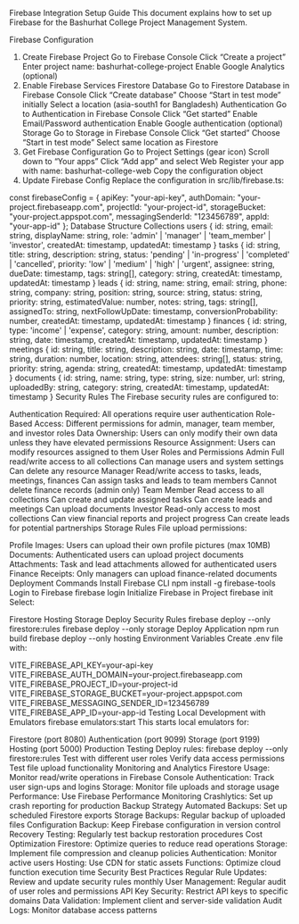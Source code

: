 Firebase Integration Setup Guide
This document explains how to set up Firebase for the Bashurhat College Project Management System.

Firebase Configuration
1. Create Firebase Project
Go to Firebase Console
Click “Create a project”
Enter project name: bashurhat-college-project
Enable Google Analytics (optional)
2. Enable Firebase Services
Firestore Database
Go to Firestore Database in Firebase Console
Click “Create database”
Choose “Start in test mode” initially
Select a location (asia-south1 for Bangladesh)
Authentication
Go to Authentication in Firebase Console
Click “Get started”
Enable Email/Password authentication
Enable Google authentication (optional)
Storage
Go to Storage in Firebase Console
Click “Get started”
Choose “Start in test mode”
Select same location as Firestore
3. Get Firebase Configuration
Go to Project Settings (gear icon)
Scroll down to “Your apps”
Click “Add app” and select Web
Register your app with name: bashurhat-college-web
Copy the configuration object
4. Update Firebase Config
Replace the configuration in src/lib/firebase.ts:

const firebaseConfig = {
  apiKey: "your-api-key",
  authDomain: "your-project.firebaseapp.com",
  projectId: "your-project-id",
  storageBucket: "your-project.appspot.com",
  messagingSenderId: "123456789",
  appId: "your-app-id"
};
Database Structure
Collections
users
{
  id: string,
  email: string,
  displayName: string,
  role: 'admin' | 'manager' | 'team_member' | 'investor',
  createdAt: timestamp,
  updatedAt: timestamp
}
tasks
{
  id: string,
  title: string,
  description: string,
  status: 'pending' | 'in-progress' | 'completed' | 'cancelled',
  priority: 'low' | 'medium' | 'high' | 'urgent',
  assignee: string,
  dueDate: timestamp,
  tags: string[],
  category: string,
  createdAt: timestamp,
  updatedAt: timestamp
}
leads
{
  id: string,
  name: string,
  email: string,
  phone: string,
  company: string,
  position: string,
  source: string,
  status: string,
  priority: string,
  estimatedValue: number,
  notes: string,
  tags: string[],
  assignedTo: string,
  nextFollowUpDate: timestamp,
  conversionProbability: number,
  createdAt: timestamp,
  updatedAt: timestamp
}
finances
{
  id: string,
  type: 'income' | 'expense',
  category: string,
  amount: number,
  description: string,
  date: timestamp,
  createdAt: timestamp,
  updatedAt: timestamp
}
meetings
{
  id: string,
  title: string,
  description: string,
  date: timestamp,
  time: string,
  duration: number,
  location: string,
  attendees: string[],
  status: string,
  priority: string,
  agenda: string,
  createdAt: timestamp,
  updatedAt: timestamp
}
documents
{
  id: string,
  name: string,
  type: string,
  size: number,
  url: string,
  uploadedBy: string,
  category: string,
  createdAt: timestamp,
  updatedAt: timestamp
}
Security Rules
The Firebase security rules are configured to:

Authentication Required: All operations require user authentication
Role-Based Access: Different permissions for admin, manager, team member, and investor roles
Data Ownership: Users can only modify their own data unless they have elevated permissions
Resource Assignment: Users can modify resources assigned to them
User Roles and Permissions
Admin
Full read/write access to all collections
Can manage users and system settings
Can delete any resource
Manager
Read/write access to tasks, leads, meetings, finances
Can assign tasks and leads to team members
Cannot delete finance records (admin only)
Team Member
Read access to all collections
Can create and update assigned tasks
Can create leads and meetings
Can upload documents
Investor
Read-only access to most collections
Can view financial reports and project progress
Can create leads for potential partnerships
Storage Rules
File upload permissions:

Profile Images: Users can upload their own profile pictures (max 10MB)
Documents: Authenticated users can upload project documents
Attachments: Task and lead attachments allowed for authenticated users
Finance Receipts: Only managers can upload finance-related documents
Deployment Commands
Install Firebase CLI
npm install -g firebase-tools
Login to Firebase
firebase login
Initialize Firebase in Project
firebase init
Select:

Firestore
Hosting
Storage
Deploy Security Rules
firebase deploy --only firestore:rules
firebase deploy --only storage
Deploy Application
npm run build
firebase deploy --only hosting
Environment Variables
Create .env file with:

VITE_FIREBASE_API_KEY=your-api-key
VITE_FIREBASE_AUTH_DOMAIN=your-project.firebaseapp.com
VITE_FIREBASE_PROJECT_ID=your-project-id
VITE_FIREBASE_STORAGE_BUCKET=your-project.appspot.com
VITE_FIREBASE_MESSAGING_SENDER_ID=123456789
VITE_FIREBASE_APP_ID=your-app-id
Testing
Local Development with Emulators
firebase emulators:start
This starts local emulators for:

Firestore (port 8080)
Authentication (port 9099)
Storage (port 9199)
Hosting (port 5000)
Production Testing
Deploy rules: firebase deploy --only firestore:rules
Test with different user roles
Verify data access permissions
Test file upload functionality
Monitoring and Analytics
Firestore Usage: Monitor read/write operations in Firebase Console
Authentication: Track user sign-ups and logins
Storage: Monitor file uploads and storage usage
Performance: Use Firebase Performance Monitoring
Crashlytics: Set up crash reporting for production
Backup Strategy
Automated Backups: Set up scheduled Firestore exports
Storage Backups: Regular backup of uploaded files
Configuration Backup: Keep Firebase configuration in version control
Recovery Testing: Regularly test backup restoration procedures
Cost Optimization
Firestore: Optimize queries to reduce read operations
Storage: Implement file compression and cleanup policies
Authentication: Monitor active users
Hosting: Use CDN for static assets
Functions: Optimize cloud function execution time
Security Best Practices
Regular Rule Updates: Review and update security rules monthly
User Management: Regular audit of user roles and permissions
API Key Security: Restrict API keys to specific domains
Data Validation: Implement client and server-side validation
Audit Logs: Monitor database access patterns